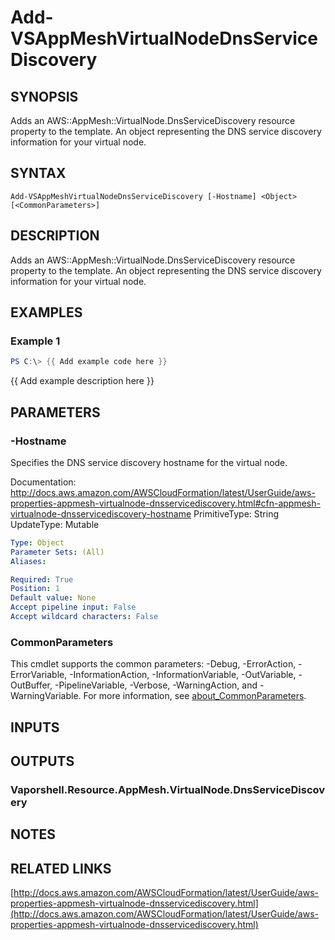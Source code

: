 # Add-VSAppMeshVirtualNodeDnsServiceDiscovery

## SYNOPSIS
Adds an AWS::AppMesh::VirtualNode.DnsServiceDiscovery resource property to the template.
An object representing the DNS service discovery information for your virtual node.

## SYNTAX

```
Add-VSAppMeshVirtualNodeDnsServiceDiscovery [-Hostname] <Object> [<CommonParameters>]
```

## DESCRIPTION
Adds an AWS::AppMesh::VirtualNode.DnsServiceDiscovery resource property to the template.
An object representing the DNS service discovery information for your virtual node.

## EXAMPLES

### Example 1
```powershell
PS C:\> {{ Add example code here }}
```

{{ Add example description here }}

## PARAMETERS

### -Hostname
Specifies the DNS service discovery hostname for the virtual node.

Documentation: http://docs.aws.amazon.com/AWSCloudFormation/latest/UserGuide/aws-properties-appmesh-virtualnode-dnsservicediscovery.html#cfn-appmesh-virtualnode-dnsservicediscovery-hostname
PrimitiveType: String
UpdateType: Mutable

```yaml
Type: Object
Parameter Sets: (All)
Aliases:

Required: True
Position: 1
Default value: None
Accept pipeline input: False
Accept wildcard characters: False
```

### CommonParameters
This cmdlet supports the common parameters: -Debug, -ErrorAction, -ErrorVariable, -InformationAction, -InformationVariable, -OutVariable, -OutBuffer, -PipelineVariable, -Verbose, -WarningAction, and -WarningVariable. For more information, see [about_CommonParameters](http://go.microsoft.com/fwlink/?LinkID=113216).

## INPUTS

## OUTPUTS

### Vaporshell.Resource.AppMesh.VirtualNode.DnsServiceDiscovery
## NOTES

## RELATED LINKS

[http://docs.aws.amazon.com/AWSCloudFormation/latest/UserGuide/aws-properties-appmesh-virtualnode-dnsservicediscovery.html](http://docs.aws.amazon.com/AWSCloudFormation/latest/UserGuide/aws-properties-appmesh-virtualnode-dnsservicediscovery.html)

